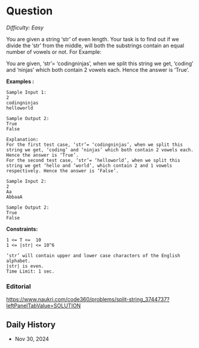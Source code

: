 # Question 

_Difficulty: Easy_

You are given a string ‘str’ of even length. Your task is to find out if we divide the ‘str’ from the middle, will both the substrings contain an equal number of vowels or not.
For Example:

You are given, ‘str’= ‘codingninjas’, when we split this string we get, ‘coding’ and ‘ninjas’ which both contain 2 vowels each. Hence the answer is ‘True’.

**Examples :**
```
Sample Input 1:
2
codingninjas
helloworld

Sample Output 2:
True
False

Explanation:
For the first test case, ‘str’= ‘codingninjas’, when we split this string we get, ‘coding’ and ‘ninjas’ which both contain 2 vowels each. Hence the answer is ‘True’.
For the second test case, ‘str’= ‘helloworld’, when we split this string we get ‘hello and ‘world’, which contain 2 and 1 vowels respectively. Hence the answer is ‘False’.

Sample Input 2:
2
Aa
AbbaaA

Sample Output 2:
True
False
```

**Constraints:**
```
1 <= T <=  10
1 <= |str| <= 10^6

‘str’ will contain upper and lower case characters of the English alphabet.
|str| is even.
Time Limit: 1 sec.
```

### Editorial
https://www.naukri.com/code360/problems/split-string_3744737?leftPanelTabValue=SOLUTION

## Daily History
- Nov 30, 2024